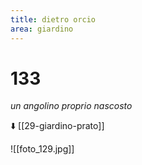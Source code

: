 ```yaml
---
title: dietro orcio
area: giardino
---
```

# 133
_un angolino proprio nascosto_

⬇️ [[29-giardino-prato]]

![[foto_129.jpg]]